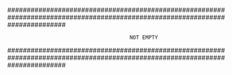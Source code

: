 ###############################################################################################################################


                                           NOT EMPTY


###############################################################################################################################

